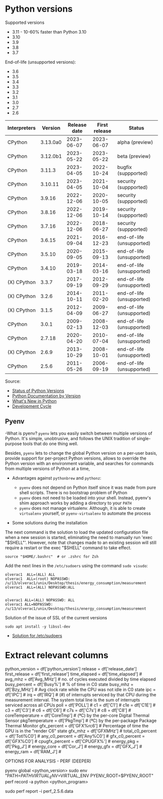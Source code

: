 # Python versions

Supported versions
 - 3.11 - 10-60% faster than Python 3.10
 - 3.10
 - 3.9
 - 3.8
 - 3.7

End-of-life (unsupported versions):
 - 3.6
 - 3.5
 - 3.4
 - 3.3
 - 3.2
 - 3.1
 - 3.0
 - 2.7
 - 2.6

Interpreters | Version | Release date    | First release | Status
-------------|---------|-----------------|---------------|-------
 CPython | 3.13.0a0  | 2023-06-07 | 2023-06-07 | alpha (preview)
 CPython | 3.12.0b1  | 2023-05-22 | 2023-05-22 | beta (preview)
 CPython | 3.11.3  | 2023-04-05 | 2022-10-24 | bugfix (suppported)
 CPython | 3.10.11 | 2023-04-05 | 2021-10-04 | security (suppported)
 CPython | 3.9.16 | 2022-12-06 | 2020-10-05 | security (suppported)
 CPython | 3.8.16 | 2022-12-06 | 2019-10-14 | security (suppported)
 CPython | 3.7.16 | 2022-12-06 | 2018-06-27 | security (suppported)
 CPython | 3.6.15 | 2021-09-04 | 2016-12-23 | end-of-life (unsupported)
 CPython | 3.5.10 | 2020-09-05 | 2015-09-13 | end-of-life (unsupported)
 CPython | 3.4.10 | 2019-03-18 | 2014-03-16 | end-of-life (unsupported)
 (X) CPython | 3.3.7 | 2017-09-19 | 2012-09-29 | end-of-life (unsupported)
 (X) CPython | 3.2.6 | 2014-10-11 | 2011-02-20 | end-of-life (unsupported)
 (X) CPython | 3.1.5 | 2012-04-09 | 2009-06-27 | end-of-life (unsupported)
 CPython | 3.0.1 | 2009-02-13 | 2008-12-03 | end-of-life (unsupported)
 CPython | 2.7.18 | 2020-04-20 | 2010-07-04 | end-of-life (unsupported)
 (X) CPython | 2.6.9 | 2013-10-29 | 2008-10-01 | end-of-life (unsupported)
 CPython | 2.5.6 | 2011-05-26 | 2006-09-19 | end-of-life (unsupported)



Source:

 - [Status of Python Versions](https://devguide.python.org/versions/)
 - [Python Documentation by Version](https://www.python.org/doc/versions/)
 - [What's New in Python](https://docs.python.org/3/whatsnew/index.html)
 - [Development Cycle](https://devguide.python.org/developer-workflow/development-cycle/#devcycle)

## Pyenv

-What is pyenv?
  `pyenv` lets you easily switch between multiple versions of Python. It's simple, unobtrusive, and follows the UNIX tradition of single-purpose tools that do one thing well.

Besides, `pyenv` lets to change the global Python version on a per-user basis, provide support for per-project Python versions, allows to override the Python version with an environment variable, and searches for commands from multiple versions of Python at a time,


- Advantages against `pythonbrew` and `pythonz`:
  - `pyenv` does not depend on Python itself since it was made from pure shell scripts. There is no bootstrap problem of Python
  - `pyenv` does not need to be loaded into your shell. Instead, pyenv's shim approach works by adding a directory to your `PATH`
  - `pyenv` does not manage virtualenv. Although, it is able to create `virtualenv` yourself, or `pyenv-virtualenv` to automate the process


- Some solutions during the installation

The next command is the solution to load the updated configuration file when a new session is started, eliminating the need to manually run 'exec "$SHELL"'. However, note that changes made to an existing session will still require a restart or the exec "$SHELL" command to take effect.
```
source "$HOME/.bashrc"  # or .zshrc for Zsh
```

Add the next lines in the `/etc/sudoers` using the command `sudo visudo`:
```
olverac1  ALL=(ALL) ALL
olverac1  ALL=(root) NOPASSWD: /u/13/olverac1/unix/Desktop/thesis/energy_consumption/measurement
olverac1  ALL=(ALL) NOPASSWD:ALL


olverac1 ALL=(ALL) NOPASSWD: ALL
olverac1 ALL=NOPASSWD: /u/13/olverac1/unix/Desktop/thesis/energy_consumption/measurement
```

Solution of the issue of SSL of the current versions
```
sudo apt install -y libssl-dev
```


- [Solution for /etc/sudoers](https://www.cyberciti.biz/faq/linux-unix-running-sudo-command-without-a-password/)


# Extract relevant columns
python_version = df['python_version']
release = df['release_date']
first_release = df['first_release']
time_elapsed = df['time_elapsed']       # 
avg_mhz = df['Avg_MHz']                 # no. of cycles executed divided by time elapsed
busy_percent = df['Busy%']              # % of time in C0 state
busy_mhz = df['Bzy_MHz']                # Avg clock rate while the CPU was not idle in C0 state
ipc = df['IPC']                         # 
irq = df['IRQ']                         # (#) of interrupts serviced by that CPU during the measurement interval. The system total line is the sum of interrupts serviced across all CPUs
poll = df['POLL']                       # 
c1 = df['C1']                           # 
c1e = df['C1E']                         # 
c3 = df['C3']                           # 
c6 = df['C6']                           # 
c7s = df['C7s']                         # 
c8 = df['C8']                           # 
coreTemperature = df['CoreTmp']         # (ªC) by the per-core Digital Thermal Sensor
pkgTemperature = df['PkgTmp']           # (ªC) by the per-package Package Thermal Monitor
gfx_percent = df['GFX%rc6']             # Percentage of time the GPU is in the "render C6" state
gfx_mhz = df['GFXMHz']                  # 
total_c0_percent = df['Totl%C0']        # 
any_c0_percent = df['Any%C0']           # 
gfx_c0_percent = df['GFX%C0']           # 
cpugfx_percent = df['CPUGFX%']          # 
energy_pkg = df['Pkg_J']                # 
energy_core = df['Cor_J']               # 
energy_gfx = df['GFX_J']                # 
energy_ram = df['RAM_J']                # 




OPTIONS FOR ANALYSIS - PERF (DEEPER)

pyenv global <python_version>
sudo env "PATH=$PATH VIRTUAL_ENV=$VIRTUAL_ENV PYENV_ROOT=$PYENV_ROOT" perf record -a python <python_program>

sudo perf report -i perf_2.5.6.data

